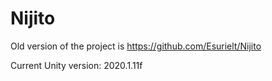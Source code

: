 # Nijito
Old version of the project is https://github.com/Esurielt/Nijito

Current Unity version: 2020.1.11f
